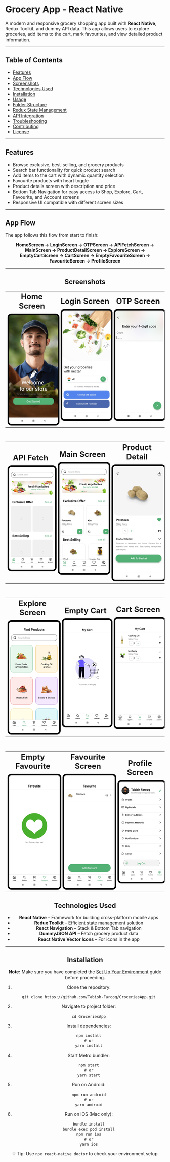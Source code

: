 # Grocery App - React Native

<p>A modern and responsive grocery shopping app built with <strong>React Native</strong>, Redux Toolkit, and dummy API data. This app allows users to explore groceries, add items to the cart, mark favourites, and view detailed product information.</p>

<hr />

## Table of Contents

<ul>
  <li><a href="#features">Features</a></li>
  <li><a href="#app-flow">App Flow</a></li>
  <li><a href="#screenshots">Screenshots</a></li>
  <li><a href="#technologies-used">Technologies Used</a></li>
  <li><a href="#installation">Installation</a></li>
  <li><a href="#usage">Usage</a></li>
  <li><a href="#folder-structure">Folder Structure</a></li>
  <li><a href="#redux-state-management">Redux State Management</a></li>
  <li><a href="#api-integration">API Integration</a></li>
  <li><a href="#troubleshooting">Troubleshooting</a></li>
  <li><a href="#contributing">Contributing</a></li>
  <li><a href="#license">License</a></li>
</ul>

<hr />

## Features

<ul>
  <li>Browse exclusive, best-selling, and grocery products</li>
  <li>Search bar functionality for quick product search</li>
  <li>Add items to the cart with dynamic quantity selection</li>
  <li>Favourite products with heart toggle</li>
  <li>Product details screen with description and price</li>
  <li>Bottom Tab Navigation for easy access to Shop, Explore, Cart, Favourite, and Account screens</li>
  <li>Responsive UI compatible with different screen sizes</li>
</ul>

<hr />

## App Flow

<p>The app follows this flow from start to finish:</p>

<div style="text-align:center;">
  <strong>HomeScreen → LoginScreen → OTPScreen → APIFetchScreen → MainScreen → ProductDetailScreen → ExploreScreen → EmptyCartScreen → CartScreen → EmptyFavouriteScreen → FavouriteScreen → ProfileScreen</strong>
</div>


<hr />

<div align="center">

 <div align="center">

 ## Screenshots

  <!-- Row 1 -->
  <table>
    <tr>
      <td align="center">
        <div style="font-size:24px; font-weight:bold; margin-bottom:10px;">Home Screen</div>
        <img src="./src/assets/screenshots/HomeScreen.jpg" width="250" style="border:5px solid black; border-radius:12px;" />
      </td>
      <td align="center">
        <div style="font-size:24px; font-weight:bold; margin-bottom:10px;">Login Screen</div>
        <img src="./src/assets/screenshots/LoginScreen.jpg" width="250" style="border:5px solid black; border-radius:12px;" />
      </td>
      <td align="center">
        <div style="font-size:24px; font-weight:bold; margin-bottom:10px;">OTP Screen</div>
        <img src="./src/assets/screenshots/OTPScreen.jpg" width="250" style="border:5px solid black; border-radius:12px;" />
      </td>
    </tr>
  </table>

  <br/>

  <!-- Row 2 -->
  <table>
    <tr>
      <td align="center">
        <div style="font-size:24px; font-weight:bold; margin-bottom:10px;">API Fetch</div>
        <img src="./src/assets/screenshots/apiFetchScreen.jpg" width="250" style="border:5px solid black; border-radius:12px;" />
      </td>
      <td align="center">
        <div style="font-size:24px; font-weight:bold; margin-bottom:10px;">Main Screen</div>
        <img src="./src/assets/screenshots/MainScreen.jpg" width="250" style="border:5px solid black; border-radius:12px;" />
      </td>
      <td align="center">
        <div style="font-size:24px; font-weight:bold; margin-bottom:10px;">Product Detail</div>
        <img src="./src/assets/screenshots/ProductDetailScreen.jpg" width="250" style="border:5px solid black; border-radius:12px;" />
      </td>
    </tr>
  </table>

  <br/>

  <!-- Row 3 -->
  <table>
    <tr>
      <td align="center">
        <div style="font-size:24px; font-weight:bold; margin-bottom:10px;">Explore Screen</div>
        <img src="./src/assets/screenshots/ExploreScreen.jpg" width="250" style="border:5px solid black; border-radius:12px;" />
      </td>
      <td align="center">
        <div style="font-size:24px; font-weight:bold; margin-bottom:10px;">Empty Cart</div>
        <img src="./src/assets/screenshots/EmptyCartScreen.jpg" width="250" style="border:5px solid black; border-radius:12px;" />
      </td>
      <td align="center">
        <div style="font-size:24px; font-weight:bold; margin-bottom:10px;">Cart Screen</div>
        <img src="./src/assets/screenshots/CartScreen.jpg" width="250" style="border:5px solid black; border-radius:12px;" />
      </td>
    </tr>
  </table>

  <br/>

  <!-- Row 4 -->
  <table>
    <tr>
      <td align="center">
        <div style="font-size:24px; font-weight:bold; margin-bottom:10px;">Empty Favourite</div>
        <img src="./src/assets/screenshots/EmptyFavouriteScreen.jpg" width="250" style="border:5px solid black; border-radius:12px;" />
      </td>
      <td align="center">
        <div style="font-size:24px; font-weight:bold; margin-bottom:10px;">Favourite Screen</div>
        <img src="./src/assets/screenshots/FavouriteScreen.jpg" width="250" style="border:5px solid black; border-radius:12px;" />
      </td>
      <td align="center">
        <div style="font-size:24px; font-weight:bold; margin-bottom:10px;">Profile Screen</div>
        <img src="./src/assets/screenshots/ProfileScreen.jpg" width="250" style="border:5px solid black; border-radius:12px;" />
      </td>
    </tr>
  </table>

</div>




## Technologies Used

<ul>
  <li><strong>React Native</strong> – Framework for building cross-platform mobile apps</li>
  <li><strong>Redux Toolkit</strong> – Efficient state management solution</li>
  <li><strong>React Navigation</strong> – Stack & Bottom Tab navigation</li>
  <li><strong>DummyJSON API</strong> – Fetch grocery product data</li>
  <li><strong>React Native Vector Icons</strong> – For icons in the app</li>
</ul>

<hr />

## Installation

<p><strong>Note:</strong> Make sure you have completed the <a href="https://reactnative.dev/docs/environment-setup">Set Up Your Environment</a> guide before proceeding.</p>

<ol>
  <li>Clone the repository:
    <pre><code>git clone https://github.com/Tabish-Farooq/GroceriesApp.git</code></pre>
  </li>
  <li>Navigate to project folder:
    <pre><code>cd GroceriesApp</code></pre>
  </li>
  <li>Install dependencies:
    <pre><code>npm install
# or
yarn install</code></pre>
  </li>
  <li>Start Metro bundler:
    <pre><code>npm start
# or
yarn start</code></pre>
  </li>
  <li>Run on Android:
    <pre><code>npm run android
# or
yarn android</code></pre>
  </li>
  <li>Run on iOS (Mac only):
    <pre><code>bundle install
bundle exec pod install
npm run ios
# or
yarn ios</code></pre>
  </li>
</ol>

<p>💡 Tip: Use <code>npx react-native doctor</code> to check your environment setup</p>
